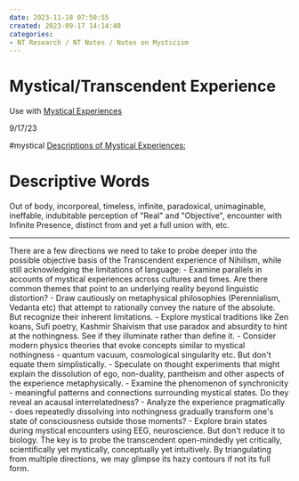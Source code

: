 ```yaml
---
date: 2023-11-18 07:50:55
created: 2023-09-17 14:14:40
categories:
- NT Research / NT Notes / Notes on Mysticism
---
```


# Mystical/Transcendent Experience

Use with [Mystical Experiences](Mystical%20Experiences.md "upnote://x-callback-url/openNote?noteId=0114E149-CF8C-42B1-A58C-0EC15E43F0D8")

9/17/23

#mystical [Descriptions of Mystical Experiences:](Descriptions%20of%20Mystical%20Experiences.md)

  

  

# Descriptive Words

Out of body, incorporeal, timeless, infinite, paradoxical, unimaginable, ineffable, indubitable perception of "Real" and "Objective", encounter with Infinite Presence, distinct from and yet a full union with, etc.

  

  

  

* * *

There are a few directions we need to take to probe deeper into the possible objective basis of the Transcendent experience of Nihilism, while still acknowledging the limitations of language: - Examine parallels in accounts of mystical experiences across cultures and times. Are there common themes that point to an underlying reality beyond linguistic distortion? - Draw cautiously on metaphysical philosophies (Perennialism, Vedanta etc) that attempt to rationally convey the nature of the absolute. But recognize their inherent limitations. - Explore mystical traditions like Zen koans, Sufi poetry, Kashmir Shaivism that use paradox and absurdity to hint at the nothingness. See if they illuminate rather than define it. - Consider modern physics theories that evoke concepts similar to mystical nothingness - quantum vacuum, cosmological singularity etc. But don't equate them simplistically. - Speculate on thought experiments that might explain the dissolution of ego, non-duality, pantheism and other aspects of the experience metaphysically. - Examine the phenomenon of synchronicity - meaningful patterns and connections surrounding mystical states. Do they reveal an acausal interrelatedness? - Analyze the experience pragmatically - does repeatedly dissolving into nothingness gradually transform one's state of consciousness outside those moments? - Explore brain states during mystical encounters using EEG, neuroscience. But don't reduce it to biology. The key is to probe the transcendent open-mindedly yet critically, scientifically yet mystically, conceptually yet intuitively. By triangulating from multiple directions, we may glimpse its hazy contours if not its full form.